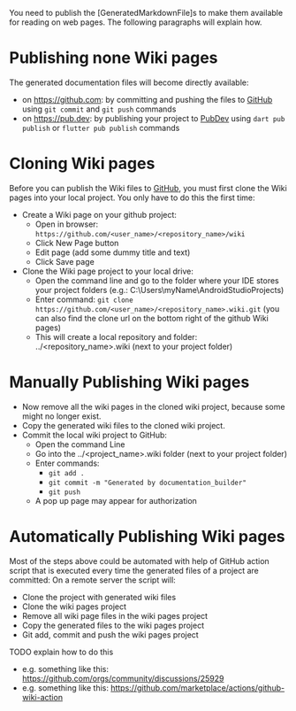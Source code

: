 [//]: # (This file was generated from: doc/template/doc/wiki/09-Publishing.md.template using the documentation_builder package)

You need to publish the [GeneratedMarkdownFile]s to make them available for reading on web pages.
The following paragraphs will explain how.

# Publishing none Wiki pages
The generated documentation files will become directly available:
- on https://github.com: by committing and pushing the files to [GitHub](https://github.com) using ```git commit``` and ```git push``` commands
- on https://pub.dev: by publishing your project to [PubDev](https://pub.dev) using ```dart pub publish``` or ```flutter pub publish``` commands

# Cloning Wiki pages
Before you can publish the Wiki files to [GitHub](https://github.com), you must first clone the Wiki pages into your local project. You only have to do this the first time:
- Create a Wiki page on your github project:
  - Open in browser: ```https://github.com/<user_name>/<repository_name>/wiki```
  - Click New Page button
  - Edit page (add some dummy title and text)
  - Click Save page
- Clone the Wiki page project to your local drive:
  - Open the command line and go to the folder where your IDE stores your project folders (e.g.: C:\Users\myName\AndroidStudioProjects)
  - Enter command: ```git clone https://github.com/<user_name>/<repository_name>.wiki.git```
    (you can also find the clone url on the bottom right of the github Wiki pages)
  - This will create a local repository and folder: ../<repository_name>.wiki (next to your project folder)

# Manually Publishing Wiki pages
* Now remove all the wiki pages in the cloned wiki project, because some might no longer exist.
* Copy the generated wiki files to the cloned wiki project.
* Commit the local wiki project to GitHub:
  - Open the command Line
  - Go into the ../<project_name>.wiki folder (next to your project folder)
  - Enter commands:
    - ```git add .```
    - ```git commit -m "Generated by documentation_builder"```
    - ```git push```
  - A pop up page may appear for authorization

# Automatically Publishing Wiki pages
Most of the steps above could be automated with help of GitHub action script that is executed every time the generated files of a project are committed:
On a remote server the script will:
* Clone the project with generated wiki files
* Clone the wiki pages project
* Remove all wiki page files in the wiki pages project
* Copy the generated files to the wiki pages project
* Git add, commit and push the wiki pages project

TODO explain how to do this
* e.g. something like this: https://github.com/orgs/community/discussions/25929
* e.g. something like this: https://github.com/marketplace/actions/github-wiki-action